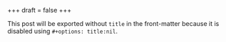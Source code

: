 +++
draft = false
+++

This post will be exported without `title` in the front-matter because
it is disabled using `#+options: title:nil`.
